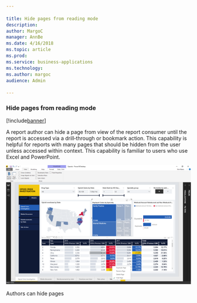 ```yaml
---

title: Hide pages from reading mode
description: 
author: MargoC
manager: AnnBe
ms.date: 4/16/2018
ms.topic: article
ms.prod: 
ms.service: business-applications
ms.technology: 
ms.author: margoc
audience: Admin

---
```

### Hide pages from reading mode

[!include[banner](../../includes/banner.md)]




A report author can hide a page from view of the report consumer until the
report is accessed via a drill‑through or bookmark action. This capability is
helpful for reports with many pages that should be hidden from the user unless
accessed within context. This capability is familiar to users who use Excel and
PowerPoint.

![A screenshot demonstrating that authors can hide pages](media/hide-pages-from-reading-mode-1.png "A screenshot demonstrating that authors can hide pages")

Authors can hide pages


